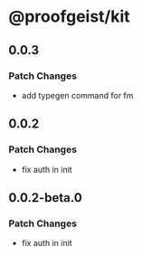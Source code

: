 # @proofgeist/kit

## 0.0.3

### Patch Changes

- add typegen command for fm

## 0.0.2

### Patch Changes

- fix auth in init

## 0.0.2-beta.0

### Patch Changes

- fix auth in init
